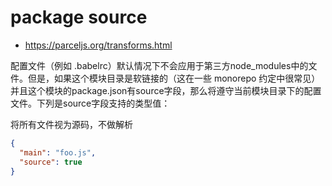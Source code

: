 # package source
- https://parceljs.org/transforms.html

配置文件（例如 .babelrc）默认情况下不会应用于第三方node_modules中的文件。但是，如果这个模块目录是软链接的（这在一些 monorepo 约定中很常见）并且这个模块的package.json有source字段，那么将遵守当前模块目录下的配置文件。下列是source字段支持的类型值：

将所有文件视为源码，不做解析

```json
{
  "main": "foo.js",
  "source": true
}
```
